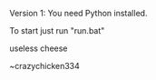 Version 1:
You need Python installed.

To start just run "run.bat"

useless cheese

~crazychicken334